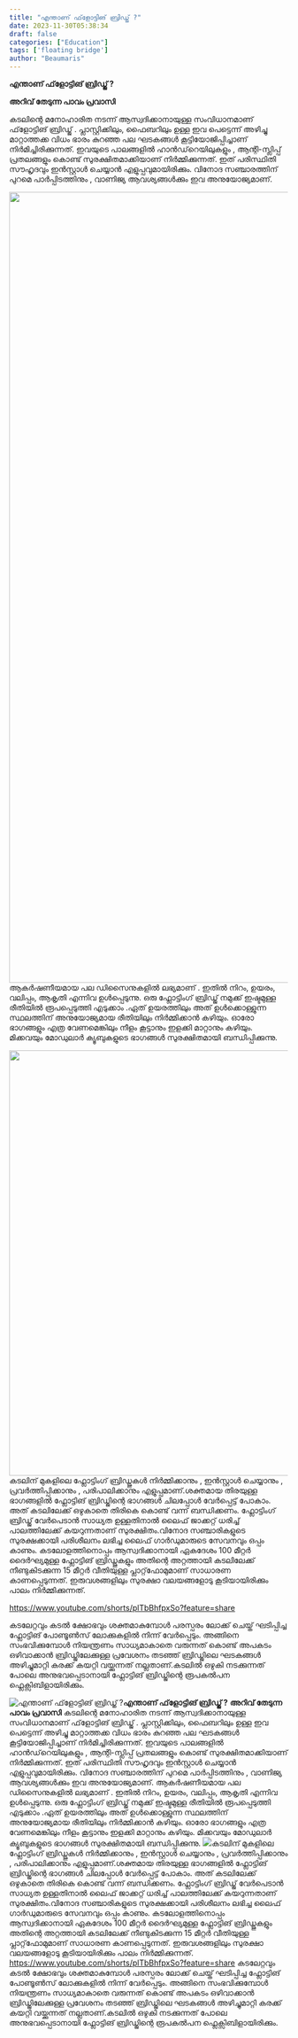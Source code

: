 ```yaml
---
title: "എന്താണ് ഫ്‌ളോട്ടിങ് ബ്രിഡ്ജ് ?"
date: 2023-11-30T05:38:34
draft: false
categories: ["Education"]
tags: ['floating bridge']
author: "Beaumaris"
---
```


<strong>എന്താണ് ഫ്‌ളോട്ടിങ് ബ്രിഡ്ജ് ?</strong>

<strong>അറിവ് തേടുന്ന പാവം പ്രവാസി</strong>

കടലിന്റെ മനോഹാരിത നടന്ന് ആസ്വദിക്കാനായുള്ള സംവിധാനമാണ് ഫ്‌ളോട്ടിങ് ബ്രിഡ്ജ് . പ്ലാസ്റ്റിക്കിലും, ഫൈബറിലും ഉള്ള ഇവ പെട്ടെന്ന് അഴിച്ചു മാറ്റാത്തക്ക വിധം ഭാരം കുറഞ്ഞ പല ഘടകങ്ങൾ കൂട്ടിയോജിപ്പിച്ചാണ് നിർമിച്ചിരിക്കുന്നത്. ഇവയുടെ പാലങ്ങളിൽ ഹാൻഡ്‌റെയിലുകളും , ആന്റി-സ്ലിപ്പ് പ്രതലങ്ങളും കൊണ്ട് സുരക്ഷിതമാക്കിയാണ് നിർമ്മിക്കുന്നത്. ഇത് പരിസ്ഥിതി സൗഹൃദവും ഇൻസ്റ്റാൾ ചെയ്യാൻ എളുപ്പവുമായിരിക്കും. വിനോദ സഞ്ചാരത്തിന് പുറമെ പാർപ്പിടത്തിനും , വാണിജ്യ ആവശ്യങ്ങൾക്കും ഇവ അനുയോജ്യമാണ്.

<img class="alignnone size-full wp-image-431756" src="https://cdn.boolokam.com/articles/2023/11/wwwfff.jpg" alt="" width="2048" height="1428" />ആകർഷണീയമായ പല ഡിസൈനുകളിൽ ലഭ്യമാണ് . ഇതിൽ നിറം, ഉയരം, വലിപ്പം, ആകൃതി എന്നിവ ഉൾപ്പെടുന്നു. ഒരു ഫ്ലോട്ടിംഗ് ബ്രിഡ്ജ് നമുക്ക് ഇഷ്ടമുള്ള രീതിയിൽ രൂപപ്പെടുത്തി എടുക്കാം .ഏത് ഉയരത്തിലും അത് ഉൾക്കൊള്ളുന്ന സ്ഥലത്തിന് അനുയോജ്യമായ രീതിയിലും നിർമ്മിക്കാൻ കഴിയും. ഓരോ ഭാഗങ്ങളും എത്ര വേണമെങ്കിലും നീളം കൂട്ടാനും ഇളക്കി മാറ്റാനും കഴിയും. മിക്കവയും മോഡുലാർ ക്യൂബുകളുടെ ഭാഗങ്ങൾ സുരക്ഷിതമായി ബന്ധിപ്പിക്കുന്നു.

<img class="size-full wp-image-431759 aligncenter" src="https://cdn.boolokam.com/articles/2023/11/qddqqdqddd.webp" alt="" width="1024" height="768" />കടലിന് മുകളിലെ ഫ്ലോട്ടിംഗ് ബ്രിഡ്ജുകൾ നിർമ്മിക്കാനും , ഇൻസ്റ്റാൾ ചെയ്യാനും , പ്രവർത്തിപ്പിക്കാനും , പരിപാലിക്കാനും എളുപ്പമാണ്.ശക്തമായ തിരയുള്ള ഭാഗങ്ങളിൽ ഫ്ലോട്ടിങ് ബ്രിഡ്ജിന്റെ ഭാഗങ്ങൾ ചിലപ്പോൾ വേര്‍പ്പെട്ട് പോകാം. അത് കടലിലേക്ക് ഒഴുകാതെ തിരികെ കൊണ്ട് വന്ന് ബന്ധിക്കണം. ഫ്ലോട്ടിംഗ് ബ്രിഡ്ജ് വേർപെടാൻ സാധ്യത ഉള്ളതിനാൽ ലൈഫ് ജാക്കറ്റ് ധരിച്ച് പാലത്തിലേക്ക് കയറുന്നതാണ് സുരക്ഷിതം.വിനോദ സഞ്ചാരികളുടെ സുരക്ഷക്കായി പരിശീലനം ലഭിച്ച ലൈഫ് ഗാർഡുമാരുടെ സേവനവും ഒപ്പം കാണും. കടലോളത്തിനൊപ്പം ആസ്വദിക്കാനായി ഏകദേശം 100 മീറ്റർ ദൈർഘ്യമുള്ള ഫ്ലോട്ടിങ് ബ്രിഡ്ജുകളും അതിന്റെ അറ്റത്തായി കടലിലേക്ക് നീണ്ടുകിടക്കുന്ന 15 മീറ്റർ വീതിയുള്ള പ്ലാറ്റ്‌ഫോമുമാണ് സാധാരണ കാണപ്പെടുന്നത്. ഇരുവശങ്ങളിലും സുരക്ഷാ വലയങ്ങളോടു കൂടിയായിരിക്കും പാലം നിർമ്മിക്കുന്നത്.

https://www.youtube.com/shorts/plTbBhfpxSo?feature=share

കടലേറ്റവും കടൽ ക്ഷോഭവും ശക്തമാകുമ്പോൾ പരസ്പരം ലോക്ക് ചെയ്ത് ഘടിപ്പിച്ച ഫ്ലോട്ടിങ് പോണ്ടൂൺസ് ലോക്കുകളിൽ നിന്ന് വേർപ്പെടും. അങ്ങിനെ സംഭവിക്കുമ്പോൾ നിയന്ത്രണം സാധ്യമാകാതെ വരുന്നത് കൊണ്ട് അപകടം ഒഴിവാക്കാൻ ബ്രിഡ്ജിലേക്കുള്ള പ്രവേശനം തടഞ്ഞ് ബ്രിഡ്ജിലെ ഘടകങ്ങൾ അഴിച്ചുമാറ്റി കരക്ക്‌ കയറ്റി വയ്ക്കുന്നത് നല്ലതാണ്.കടലിൽ ഒഴുകി നടക്കുന്നത് പോലെ അനുഭവപ്പെടാനായി ഫ്ലോട്ടിങ് ബ്രിഡ്ജിന്റെ രൂപകൽപന ഫ്ലെക്സിബിളായിരിക്കും.


![എന്താണ് ഫ്‌ളോട്ടിങ് ബ്രിഡ്ജ് ?](https://cdn.boolokam.com/articles/2023/11/wwwfff.jpg)**എന്താണ് ഫ്‌ളോട്ടിങ് ബ്രിഡ്ജ് ?** **അറിവ് തേടുന്ന പാവം പ്രവാസി** കടലിന്റെ മനോഹാരിത നടന്ന് ആസ്വദിക്കാനായുള്ള സംവിധാനമാണ് ഫ്‌ളോട്ടിങ് ബ്രിഡ്ജ് . പ്ലാസ്റ്റിക്കിലും, ഫൈബറിലും ഉള്ള ഇവ പെട്ടെന്ന് അഴിച്ചു മാറ്റാത്തക്ക വിധം ഭാരം കുറഞ്ഞ പല ഘടകങ്ങൾ കൂട്ടിയോജിപ്പിച്ചാണ് നിർമിച്ചിരിക്കുന്നത്. ഇവയുടെ പാലങ്ങളിൽ ഹാൻഡ്‌റെയിലുകളും , ആന്റി-സ്ലിപ്പ് പ്രതലങ്ങളും കൊണ്ട് സുരക്ഷിതമാക്കിയാണ് നിർമ്മിക്കുന്നത്. ഇത് പരിസ്ഥിതി സൗഹൃദവും ഇൻസ്റ്റാൾ ചെയ്യാൻ എളുപ്പവുമായിരിക്കും. വിനോദ സഞ്ചാരത്തിന് പുറമെ പാർപ്പിടത്തിനും , വാണിജ്യ ആവശ്യങ്ങൾക്കും ഇവ അനുയോജ്യമാണ്. ആകർഷണീയമായ പല ഡിസൈനുകളിൽ ലഭ്യമാണ് . ഇതിൽ നിറം, ഉയരം, വലിപ്പം, ആകൃതി എന്നിവ ഉൾപ്പെടുന്നു. ഒരു ഫ്ലോട്ടിംഗ് ബ്രിഡ്ജ് നമുക്ക് ഇഷ്ടമുള്ള രീതിയിൽ രൂപപ്പെടുത്തി എടുക്കാം .ഏത് ഉയരത്തിലും അത് ഉൾക്കൊള്ളുന്ന സ്ഥലത്തിന് അനുയോജ്യമായ രീതിയിലും നിർമ്മിക്കാൻ കഴിയും. ഓരോ ഭാഗങ്ങളും എത്ര വേണമെങ്കിലും നീളം കൂട്ടാനും ഇളക്കി മാറ്റാനും കഴിയും. മിക്കവയും മോഡുലാർ ക്യൂബുകളുടെ ഭാഗങ്ങൾ സുരക്ഷിതമായി ബന്ധിപ്പിക്കുന്നു. ![](https://cdn.boolokam.com/articles/2023/11/qddqqdqddd.webp)കടലിന് മുകളിലെ ഫ്ലോട്ടിംഗ് ബ്രിഡ്ജുകൾ നിർമ്മിക്കാനും , ഇൻസ്റ്റാൾ ചെയ്യാനും , പ്രവർത്തിപ്പിക്കാനും , പരിപാലിക്കാനും എളുപ്പമാണ്.ശക്തമായ തിരയുള്ള ഭാഗങ്ങളിൽ ഫ്ലോട്ടിങ് ബ്രിഡ്ജിന്റെ ഭാഗങ്ങൾ ചിലപ്പോൾ വേര്‍പ്പെട്ട് പോകാം. അത് കടലിലേക്ക് ഒഴുകാതെ തിരികെ കൊണ്ട് വന്ന് ബന്ധിക്കണം. ഫ്ലോട്ടിംഗ് ബ്രിഡ്ജ് വേർപെടാൻ സാധ്യത ഉള്ളതിനാൽ ലൈഫ് ജാക്കറ്റ് ധരിച്ച് പാലത്തിലേക്ക് കയറുന്നതാണ് സുരക്ഷിതം.വിനോദ സഞ്ചാരികളുടെ സുരക്ഷക്കായി പരിശീലനം ലഭിച്ച ലൈഫ് ഗാർഡുമാരുടെ സേവനവും ഒപ്പം കാണും. കടലോളത്തിനൊപ്പം ആസ്വദിക്കാനായി ഏകദേശം 100 മീറ്റർ ദൈർഘ്യമുള്ള ഫ്ലോട്ടിങ് ബ്രിഡ്ജുകളും അതിന്റെ അറ്റത്തായി കടലിലേക്ക് നീണ്ടുകിടക്കുന്ന 15 മീറ്റർ വീതിയുള്ള പ്ലാറ്റ്‌ഫോമുമാണ് സാധാരണ കാണപ്പെടുന്നത്. ഇരുവശങ്ങളിലും സുരക്ഷാ വലയങ്ങളോടു കൂടിയായിരിക്കും പാലം നിർമ്മിക്കുന്നത്. https://www.youtube.com/shorts/plTbBhfpxSo?feature=share കടലേറ്റവും കടൽ ക്ഷോഭവും ശക്തമാകുമ്പോൾ പരസ്പരം ലോക്ക് ചെയ്ത് ഘടിപ്പിച്ച ഫ്ലോട്ടിങ് പോണ്ടൂൺസ് ലോക്കുകളിൽ നിന്ന് വേർപ്പെടും. അങ്ങിനെ സംഭവിക്കുമ്പോൾ നിയന്ത്രണം സാധ്യമാകാതെ വരുന്നത് കൊണ്ട് അപകടം ഒഴിവാക്കാൻ ബ്രിഡ്ജിലേക്കുള്ള പ്രവേശനം തടഞ്ഞ് ബ്രിഡ്ജിലെ ഘടകങ്ങൾ അഴിച്ചുമാറ്റി കരക്ക്‌ കയറ്റി വയ്ക്കുന്നത് നല്ലതാണ്.കടലിൽ ഒഴുകി നടക്കുന്നത് പോലെ അനുഭവപ്പെടാനായി ഫ്ലോട്ടിങ് ബ്രിഡ്ജിന്റെ രൂപകൽപന ഫ്ലെക്സിബിളായിരിക്കും.
